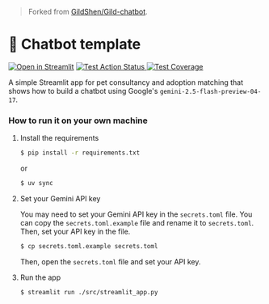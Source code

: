 > Forked from [GildShen/Gild-chatbot](https://github.com/GildShen/Gild-chatbot).

# 💬 Chatbot template

[![Open in Streamlit](https://static.streamlit.io/badges/streamlit_badge_black_white.svg)](https://iwtba4188-11320iss507300-assistant.streamlit.app/)
<a href="github.com/iwtba4188/11320ISS507300_Assistant/actions/workflows/tests.yml" target="_blank">
    <img src="https://github.com/iwtba4188/11320ISS507300_Assistant/actions/workflows/tests.yml/badge.svg" alt="Test Action Status">
</a>
<a href="https://coverage-badge.samuelcolvin.workers.dev/redirect/iwtba4188/11320ISS507300_Assistant" target="_blank">
    <img src="https://coverage-badge.samuelcolvin.workers.dev/iwtba4188/11320ISS507300_Assistant.svg" alt="Test Coverage">
</a>

A simple Streamlit app for pet consultancy and adoption matching that shows how to build a chatbot using Google's `gemini-2.5-flash-preview-04-17`.


### How to run it on your own machine

1. Install the requirements

   ```sh
   $ pip install -r requirements.txt
   ```

   or

   ```sh
   $ uv sync
   ```

2. Set your Gemini API key

   You may need to set your Gemini API key in the `secrets.toml` file. You can copy the `secrets.toml.example` file and rename it to `secrets.toml`. Then, set your API key in the file.

   ```sh
   $ cp secrets.toml.example secrets.toml
   ```

   Then, open the `secrets.toml` file and set your API key.

3. Run the app

   ```sh
   $ streamlit run ./src/streamlit_app.py
   ```
